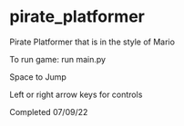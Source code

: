 # pirate_platformer
Pirate Platformer that is in the style of Mario

To run game: run main.py


Space to Jump

Left or right arrow keys for controls

Completed 07/09/22
